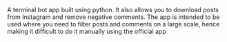 A terminal bot app built using python. It also allows you to download posts from Instagram and remove negative comments. The app is intended to be used where you need to filter posts and comments on a large scale, hence making it difficult to do it manually using the official app
